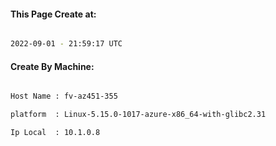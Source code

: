 
   
#### This Page Create at:

```bash

2022-09-01 - 21:59:17 UTC

```

#### Create By Machine:

```bash

Host Name : fv-az451-355

platform  : Linux-5.15.0-1017-azure-x86_64-with-glibc2.31

Ip Local  : 10.1.0.8

```


